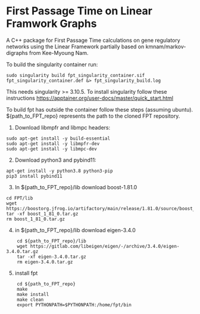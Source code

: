 # First Passage Time on Linear Framwork Graphs

A C++ package for First Passage Time calculations on gene regulatory networks using the Linear Framework partially based on kmnam/markov-digraphs from Kee-Myoung Nam.

To build the singularity container run: 
```
sudo singularity build fpt_singularity_container.sif fpt_singularity_container.def &> fpt_singularity_build.log
```
This needs singularity >= 3.10.5. To install singularity follow these instructions https://apptainer.org/user-docs/master/quick_start.html

To build fpt has outside the container follow these steps (assuming ubuntu). ${path_to_FPT_repo} represents the path to the cloned FPT repository.  
1) Download libmpfr and libmpc headers:
```
sudo apt-get install -y build-essential
sudo apt-get install -y libmpfr-dev
sudo apt-get install -y libmpc-dev
```
2) Download python3 and pybind11:
```
apt-get install -y python3.8 python3-pip
pip3 install pybind11
```
3) In ${path_to_FPT_repo}/lib download boost-1.81.0
```
cd FPT/lib
wget https://boostorg.jfrog.io/artifactory/main/release/1.81.0/source/boost_1_81_0.tar.gz
tar -xf boost_1_81_0.tar.gz
rm boost_1_81_0.tar.gz
```
4) in ${path_to_FPT_repo}/lib download eigen-3.4.0
```
    cd ${path_to_FPT_repo}/lib
    wget https://gitlab.com/libeigen/eigen/-/archive/3.4.0/eigen-3.4.0.tar.gz
    tar -xf eigen-3.4.0.tar.gz
    rm eigen-3.4.0.tar.gz
```
5) install fpt
```
    cd ${path_to_FPT_repo}
    make
    make install
    make clean
    export PYTHONPATH=$PYTHONPATH:/home/fpt/bin
```





